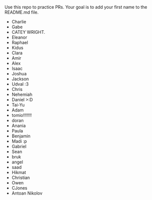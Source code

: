 Use this repo to practice PRs. Your goal is to add your first name to the README.md file.
- Charlie
- Gabe
- CATEY WRIGHT.
- Eleanor
- Raphael
- Kidus
- Clara
- Amir
- Alex
- Isaac
- Joshua
- Jackson
- Udval :3
- Chris
- Nehemiah
- Daniel >:D
- Tai-Yu
- Adam 
- tomio!!!!!!!
- doran
- Anania
- Paula
- Benjamin
- Madi :p
- Gabriel
- Sean
- bruk
- angel
- saad
- Hikmat
- Christian
- Owen
- CJones
- Antoan Nikolov
